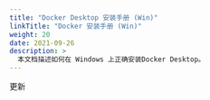 ```yaml
---
title: "Docker Desktop 安装手册 (Win)"
linkTitle: "Docker 安装手册 (Win)"
weight: 20
date: 2021-09-26
description: >
  本文档描述如何在 Windows 上正确安装Docker Desktop。
---
```


更新